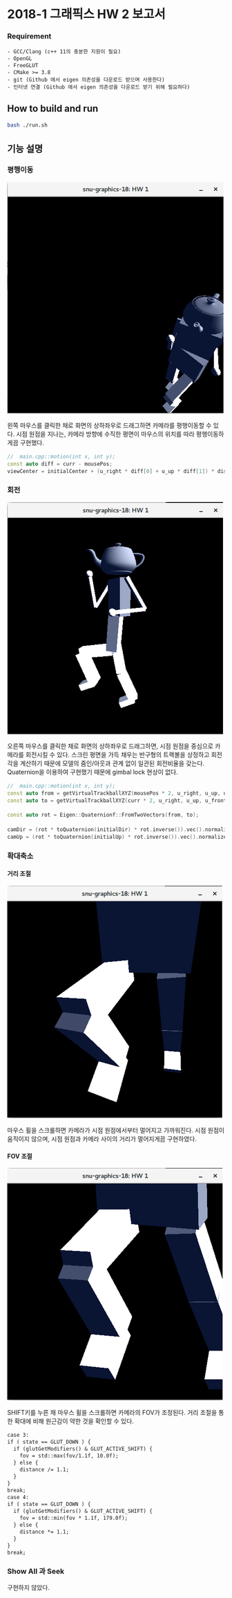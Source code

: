 # 2018-1 그래픽스 HW 2 보고서

### Requirement

```
- GCC/Clang (c++ 11의 충분한 지원이 필요)
- OpenGL
- FreeGLUT
- CMake >= 3.8
- git (Github 에서 eigen 의존성을 다운로드 받으며 사용한다)
- 인터넷 연결 (Github 에서 eigen 의존성을 다운로드 받기 위해 필요하다)
```

## How to build and run

```sh
bash ./run.sh
```

## 기능 설명

### 평행이동

![1523925129520](./hw02-translation.png)

왼쪽 마우스를 클릭한 채로 화면의 상하좌우로 드래그하면 카메라를 평행이동할 수 있다. 시점 원점을 지나는, 카메라 방향에 수직한 평면이 마우스의 위치를 따라 평행이동하게끔 구현했다.

```cpp
//  main.cpp::motion(int x, int y);
const auto diff = curr - mousePos;
viewCenter = initialCenter + (u_right * diff[0] + u_up * diff[1]) * distance/projDist;
```

### 회전

![1523925215](./hw02-rotation.png)

오른쪽 마우스를 클릭한 채로 화면의 상하좌우로 드래그하면, 시점 원점을 중심으로 카메라를 회전시킬 수 있다. 스크린 평면을 가득 채우는 반구형의 트랙볼을 상정하고 회전각을 계산하기 때문에 모델의 줌인/아웃과 관계 없이 일관된 회전비율을 갖는다. Quaternion을 이용하여 구현했기 때문에 gimbal lock 현상이 없다.

```cpp
//  main.cpp::motion(int x, int y);
const auto from = getVirtualTrackballXYZ(mousePos * 2, u_right, u_up, u_front);
const auto to = getVirtualTrackballXYZ(curr * 2, u_right, u_up, u_front);

const auto rot = Eigen::Quaternionf::FromTwoVectors(from, to);

camDir = (rot * toQuaternion(initialDir) * rot.inverse()).vec().normalized();
camUp = (rot * toQuaternion(initialUp) * rot.inverse()).vec().normalized();
```
### 확대축소
#### 거리 조절

![1523925281421](./hw02-zoom.png)

마우스 휠을 스크롤하면 카메라가 시점 원점에서부터 멀어지고 가까워진다. 시점 원점이 움직이지 않으며, 시점 원점과 카메라 사이의 거리가 멀어지게끔 구현하였다.

#### FOV 조절

![1523925309265](./hw02-fov.png)

SHIFT키를 누른 채 마우스 휠을 스크롤하면 카메라의 FOV가 조정된다. 거리 조절을 통한 확대에 비해 원근감이 약한 것을 확인할 수 있다.

```
case 3:
if ( state == GLUT_DOWN ) {
  if (glutGetModifiers() & GLUT_ACTIVE_SHIFT) {
    fov = std::max(fov/1.1f, 10.0f);
  } else {
    distance /= 1.1;
  }
}
break;
case 4:
if ( state == GLUT_DOWN ) {
  if (glutGetModifiers() & GLUT_ACTIVE_SHIFT) {
    fov = std::min(fov * 1.1f, 179.0f);
  } else {
    distance *= 1.1;
  }
}
break;
```
### Show All 과 Seek

구현하지 않았다.